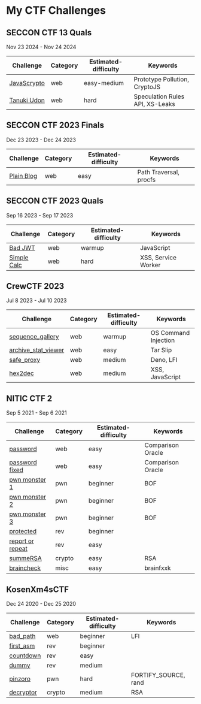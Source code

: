 # My CTF Challenges

## SECCON CTF 13 Quals

Nov 23 2024 - Nov 24 2024

| Challenge | Category | Estimated-difficulty | Keywords |
| ---       | ---      | ---                  | ---      |
| [JavaScrypto](2024_11_SECCON_CTF_13/Javascrypto) | web | easy-medium | Prototype Pollution, CryptoJS |
| [Tanuki Udon](2024_11_SECCON_CTF_13/Tanuki-Udon) | web | hard | Speculation Rules API, XS-Leaks |

## SECCON CTF 2023 Finals

Dec 23 2023 - Dec 24 2023

| Challenge | Category | Estimated-difficulty | Keywords |
| ---       | ---      | ---                  | ---      |
| [Plain Blog](2023_12_SECCON_CTF_2023_Finals/Plain-Blog) | web | easy | Path Traversal, procfs |

## SECCON CTF 2023 Quals

Sep 16 2023 - Sep 17 2023

| Challenge | Category | Estimated-difficulty | Keywords |
| ---       | ---      | ---                  | ---      |
| [Bad JWT](2023_09_SECCON_CTF_2023_Quals/Bad-JWT) | web | warmup | JavaScript |
| [Simple Calc](2023_09_SECCON_CTF_2023_Quals/Simple-Calc) | web | hard | XSS, Service Worker |

## CrewCTF 2023

Jul 8 2023 - Jul 10 2023

| Challenge | Category | Estimated-difficulty | Keywords |
| ---       | ---      | ---                  | ---      |
| [sequence_gallery](2023_07_CrewCTF_2023/sequence_gallery) | web | warmup | OS Command Injection |
| [archive_stat_viewer](2023_07_CrewCTF_2023/archive_stat_viewer) | web | easy | Tar Slip |
| [safe_proxy](2023_07_CrewCTF_2023/safe_proxy) | web | medium | Deno, LFI |
| [hex2dec](2023_07_CrewCTF_2023/hex2dec) | web | medium | XSS, JavaScript |

## NITIC CTF 2

Sep 5 2021 - Sep 6 2021

| Challenge | Category | Estimated-difficulty | Keywords |
| ---       | ---      | ---                  | ---      |
| [password](2021_09_NITIC_CTF_2/password) | web | easy | Comparison Oracle |
| [password fixed](2021_09_NITIC_CTF_2/password-fixed) | web | easy | Comparison Oracle |
| [pwn monster 1](2021_09_NITIC_CTF_2/pwn_monster_3) | pwn | beginner | BOF |
| [pwn monster 2](2021_09_NITIC_CTF_2/pwn_monster_3) | pwn | beginner | BOF |
| [pwn monster 3](2021_09_NITIC_CTF_2/pwn_monster_3) | pwn | beginner | BOF |
| [protected](2021_09_NITIC_CTF_2/protected) | rev | beginner | |
| [report or repeat](2021_09_NITIC_CTF_2/report_or_repeat) | rev | easy | |
| [summeRSA](2021_09_NITIC_CTF_2/summeRSA) | crypto | easy | RSA |
| [braincheck](2021_09_NITIC_CTF_2/braincheck) | misc | easy | brainfxxk |

## KosenXm4sCTF

Dec 24 2020 - Dec 25 2020

| Challenge | Category | Estimated-difficulty | Keywords |
| ---       | ---      | ---                  | ---      |
| [bad_path](2020_12_KosenXm4sCTF/bad_path) | web | beginner | LFI |
| [first_asm](2020_12_KosenXm4sCTF/first_asm) | rev | beginner | |
| [countdown](2020_12_KosenXm4sCTF/countdown) | rev | easy |  |
| [dummy](2020_12_KosenXm4sCTF/dummy) | rev | medium | |
| [pinzoro](2020_12_KosenXm4sCTF/pinzoro) | pwn | hard | FORTIFY_SOURCE, rand |
| [decryptor](2020_12_KosenXm4sCTF/decryptor) | crypto | medium | RSA |




